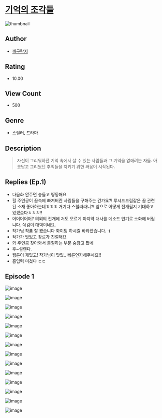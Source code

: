# [기억의 조각들](https://comic.naver.com/challenge/list?titleId=810390)
![thumbnail](https://image-comic.pstatic.net/user_contents_data/challenge_comic/2023/05/23/366555/upload_4049352221873419321_480x623.jpeg)

## Author
- [깨구락지](https://comic.naver.com/artistTitle?id=366555)

## Rating
- 10.00

## View Count
- 500

## Genre
- 스릴러, 드라마

## Description
> 자신이 그리워하던 기억 속에서 살 수 있는 사람들과 그 기억을 없애려는 자들. 아름답고 그리웠던 추억들을 지키기 위한 싸움이 시작된다.

## Replies (Ep.1)
- 다음화 안주면 총들고 띵동해요
- 헐 주인공이 꿈속에 빠져버린 사람들을 구해주는 건가요?! 루시드드림같은 꿈 관련된 소재 좋아하는데ㅎㅎㅎ 거기다 스릴러라니?! 앞으로 어떻게 전개될지 기대하고 있겠슴다ㅎㅎㅎ!!
- 어어어어어? 의외의 전개에 저도 모르게 마지막 대사를 메소드 연기로 소화해 버립니다. 예감이 대박이네요.
- 작가님 작품 잘 봤습니다 화이팅 하시길 바라겠습니다. :)
- 작가가 맛있고 장르가 친절해요
- 와 주인공 찾아와서 총질하는 부분 숨참고 봤네
- 후~설렌다.
- 웹툰이 재밌고! 작가님이 맛있.. 빠른연자해주세요!!
- 흡입력 미쳤다 ㄷㄷ

## Episode 1
![image](https://image-comic.pstatic.net/user_contents_data/challenge_comic/2023/05/23/366555/upload_3617297822102664034.jpeg)

![image](https://image-comic.pstatic.net/user_contents_data/challenge_comic/2023/05/23/366555/upload_7234299866866278753.jpeg)

![image](https://image-comic.pstatic.net/user_contents_data/challenge_comic/2023/05/23/366555/upload_4121698983949198433.jpeg)

![image](https://image-comic.pstatic.net/user_contents_data/challenge_comic/2023/05/23/366555/upload_7148676282760638822.jpeg)

![image](https://image-comic.pstatic.net/user_contents_data/challenge_comic/2023/05/23/366555/upload_3978429311020644707.jpeg)

![image](https://image-comic.pstatic.net/user_contents_data/challenge_comic/2023/05/23/366555/upload_3834926550918259761.jpeg)

![image](https://image-comic.pstatic.net/user_contents_data/challenge_comic/2023/05/23/366555/upload_7234017099090310966.jpeg)

![image](https://image-comic.pstatic.net/user_contents_data/challenge_comic/2023/05/23/366555/upload_7306589238850577713.jpeg)

![image](https://image-comic.pstatic.net/user_contents_data/challenge_comic/2023/05/23/366555/upload_3474301958374909540.jpeg)

![image](https://image-comic.pstatic.net/user_contents_data/challenge_comic/2023/05/23/366555/upload_3487531278002108774.jpeg)

![image](https://image-comic.pstatic.net/user_contents_data/challenge_comic/2023/05/23/366555/upload_7221583790733670448.jpeg)

![image](https://image-comic.pstatic.net/user_contents_data/challenge_comic/2023/05/23/366555/upload_7220738284324075060.jpeg)

![image](https://image-comic.pstatic.net/user_contents_data/challenge_comic/2023/05/23/366555/upload_3688784752495978085.jpeg)

![image](https://image-comic.pstatic.net/user_contents_data/challenge_comic/2023/05/23/366555/upload_4049922868408562740.jpeg)
